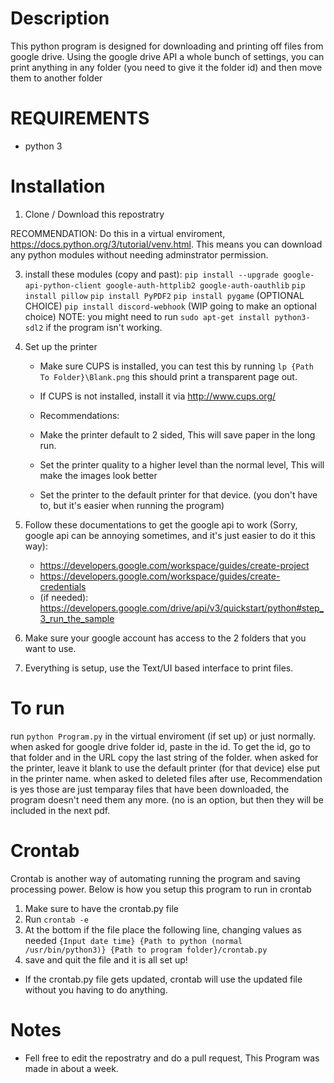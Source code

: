 # Description
This python program is designed for downloading and printing off files from google drive. Using the google drive API a whole bunch of settings, you can print anything in any folder (you need to give it the folder id) and then move them to another folder

# REQUIREMENTS
- python 3

# Installation
1. Clone / Download this repostratry

RECOMMENDATION: Do this in a virtual enviroment, https://docs.python.org/3/tutorial/venv.html. This means you can download any python modules without needing adminstrator permission.

3. install these modules (copy and past):
    `pip install --upgrade google-api-python-client google-auth-httplib2 google-auth-oauthlib`
    `pip install pillow`
    `pip install PyPDF2`
    `pip install pygame` (OPTIONAL CHOICE)
    `pip install discord-webhook` (WIP going to make an optional choice)
    NOTE: you might need to run `sudo apt-get install python3-sdl2` if the program isn't working.

4. Set up the printer
   - Make sure CUPS is installed, you can test this by running `lp {Path To Folder}\Blank.png` this should print a transparent page out.
   - If CUPS is not installed, install it via http://www.cups.org/

   - Recommendations:
   - Make the printer default to 2 sided, This will save paper in the long run.
   - Set the printer quality to a higher level than the normal level, This will make the images look better
   - Set the printer to the default printer for that device. (you don't have to, but it's easier when running the program)

5. Follow these documentations to get the google api to work (Sorry, google api can be annoying sometimes, and it's just easier to do it this way):
   - https://developers.google.com/workspace/guides/create-project
   - https://developers.google.com/workspace/guides/create-credentials
   - (if needed): https://developers.google.com/drive/api/v3/quickstart/python#step_3_run_the_sample

6. Make sure your google account has access to the 2 folders that you want to use.
7. Everything is setup, use the Text/UI based interface to print files.

# To run
run `python Program.py` in the virtual enviroment (if set up) or just normally.
when asked for google drive folder id, paste in the id. To get the id, go to that folder and in the URL copy the last string of the folder.
when asked for the printer, leave it blank to use the default printer (for that device) else put in the printer name.
when asked to deleted files after use, Recommendation is yes those are just temparay files that have been downloaded, the program doesn't need them any more. (no is an option, but then they will be included in the next pdf.

# Crontab
Crontab is another way of automating running the program and saving processing power. Below is how you setup this program to run in crontab
1. Make sure to have the crontab.py file
2. Run `crontab -e`
3. At the bottom if the file place the following line, changing values as needed
`{Input date time} {Path to python (normal /usr/bin/python3)} {Path to program folder}/crontab.py`
4. save and quit the file and it is all set up!
- If the crontab.py file gets updated, crontab will use the updated file without you having to do anything.

# Notes
- Fell free to edit the repostratry and do a pull request, This Program was made in about a week.
